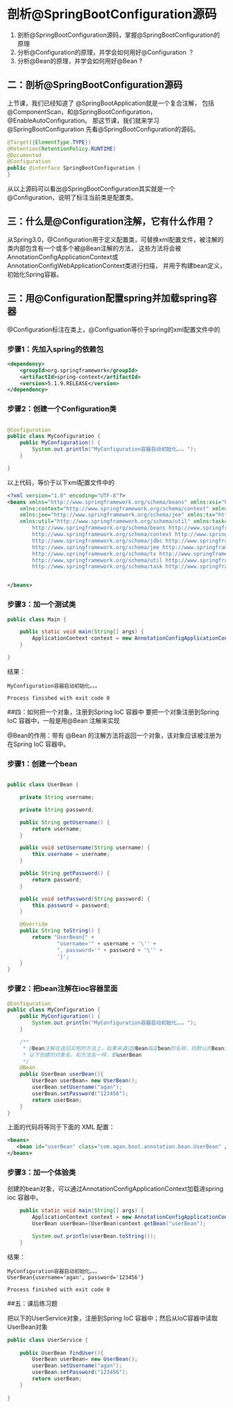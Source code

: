 
# 剖析@SpringBootConfiguration源码

1. 剖析@SpringBootConfiguration源码，掌握@SpringBootConfiguration的原理
2. 分析@Configuration的原理，并学会如何用好@Configuration ？
3. 分析@Bean的原理，并学会如何用好@Bean ?

## 二：剖析@SpringBootConfiguration源码
上节课，我们已经知道了 @SpringBootApplication就是一个复合注解，
包括@ComponentScan，和@SpringBootConfiguration，@EnableAutoConfiguration。
那这节课，我们就来学习@SpringBootConfiguration
先看@SpringBootConfiguration的源码。
``` java
@Target({ElementType.TYPE})
@Retention(RetentionPolicy.RUNTIME)
@Documented
@Configuration
public @interface SpringBootConfiguration {
}

```
从以上源码可以看出@SpringBootConfiguration其实就是一个@Configuration，说明了标注当前类是配置类。

## 三：什么是@Configuration注解，它有什么作用？
从Spring3.0，@Configuration用于定义配置类，可替换xml配置文件，被注解的类内部包含有一个或多个被@Bean注解的方法，
这些方法将会被AnnotationConfigApplicationContext或AnnotationConfigWebApplicationContext类进行扫描，
并用于构建bean定义，初始化Spring容器。

## 三：用@Configuration配置spring并加载spring容器
@Configuration标注在类上，@Configuation等价于spring的xml配置文件中的<Beans></Beans>
### 步骤1：先加入spring的依赖包
``` xml
<dependency>
    <groupId>org.springframework</groupId>
    <artifactId>spring-context</artifactId>
    <version>5.1.9.RELEASE</version>
</dependency>
```
### 步骤2：创建一个Configuration类
``` java

@Configuration
public class MyConfiguration {
    public MyConfiguration() {
        System.out.println("MyConfiguration容器启动初始化。。。");
    }

}
```
以上代码，等价于以下xml配置文件中的<Beans></Beans>
``` xml
<?xml version="1.0" encoding="UTF-8"?>
<beans xmlns="http://www.springframework.org/schema/beans" xmlns:xsi="http://www.w3.org/2001/XMLSchema-instance"
    xmlns:context="http://www.springframework.org/schema/context" xmlns:jdbc="http://www.springframework.org/schema/jdbc"  
    xmlns:jee="http://www.springframework.org/schema/jee" xmlns:tx="http://www.springframework.org/schema/tx"
    xmlns:util="http://www.springframework.org/schema/util" xmlns:task="http://www.springframework.org/schema/task" xsi:schemaLocation="
        http://www.springframework.org/schema/beans http://www.springframework.org/schema/beans/spring-beans-4.0.xsd
        http://www.springframework.org/schema/context http://www.springframework.org/schema/context/spring-context-4.0.xsd
        http://www.springframework.org/schema/jdbc http://www.springframework.org/schema/jdbc/spring-jdbc-4.0.xsd
        http://www.springframework.org/schema/jee http://www.springframework.org/schema/jee/spring-jee-4.0.xsd
        http://www.springframework.org/schema/tx http://www.springframework.org/schema/tx/spring-tx-4.0.xsd
        http://www.springframework.org/schema/util http://www.springframework.org/schema/util/spring-util-4.0.xsd
        http://www.springframework.org/schema/task http://www.springframework.org/schema/task/spring-task-4.0.xsd" default-lazy-init="false">


</beans>
```
### 步骤3：加一个测试类
``` java
public class Main {

    public static void main(String[] args) {
        ApplicationContext context = new AnnotationConfigApplicationContext(MyConfiguration.class);
    }

}

```
结果：
``` 
MyConfiguration容器启动初始化。。。

Process finished with exit code 0
```



##四：如何把一个对象，注册到Spring IoC 容器中
要把一个对象注册到Spring IoC 容器中，一般是用@Bean 注解来实现

@Bean的作用：带有 @Bean 的注解方法将返回一个对象，该对象应该被注册为在Spring IoC 容器中。

### 步骤1：创建一个bean
``` java

public class UserBean {

    private String username;

    private String password;

    public String getUsername() {
        return username;
    }

    public void setUsername(String username) {
        this.username = username;
    }

    public String getPassword() {
        return password;
    }

    public void setPassword(String password) {
        this.password = password;
    }

    @Override
    public String toString() {
        return "UserBean{" +
                "username='" + username + '\'' +
                ", password='" + password + '\'' +
                '}';
    }
}
```
### 步骤2：把bean注解在ioc容器里面
``` java
@Configuration
public class MyConfiguration {
    public MyConfiguration() {
        System.out.println("MyConfiguration容器启动初始化。。。");
    }

    /**
     * @Bean注解在返回实例的方法上，如果未通过@Bean指定bean的名称，则默认的Bean对象名与标注的方法名相同；
     * 以下创建的对象名，和方法名一样，即userBean
     */
    @Bean
    public UserBean userBean(){
        UserBean userBean= new UserBean();
        userBean.setUsername("agan");
        userBean.setPassword("123456");
        return userBean;
    }
}
```
上面的代码将等同于下面的 XML 配置：
``` xml
<beans>
   <bean id="userBean" class="com.agan.boot.annotation.bean.UserBean" />
</beans>
```
### 步骤3：加一个体验类
创建的bean对象，可以通过AnnotationConfigApplicationContext加载进spring ioc 容器中。
``` java
    public static void main(String[] args) {
        ApplicationContext context = new AnnotationConfigApplicationContext(MyConfiguration.class);
        UserBean userBean=(UserBean)context.getBean("userBean");

        System.out.println(userBean.toString());
    }
```
结果：
``` 
MyConfiguration容器启动初始化。。。
UserBean{username='agan', password='123456'}

Process finished with exit code 0
```

##五：课后练习题

把以下的UserService对象，注册到Spring IoC 容器中；然后从IoC容器中读取UserBean对象
``` java
public class UserService {
    
    public UserBean findUser(){
        UserBean userBean= new UserBean();
        userBean.setUsername("agan");
        userBean.setPassword("123456");
        return userBean;
    }
    
}
```











